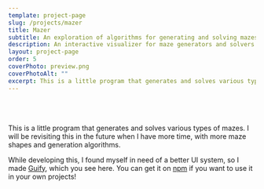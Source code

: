 ```yaml
---
template: project-page
slug: /projects/mazer
title: Mazer
subtitle: An exploration of algorithms for generating and solving mazes
description: An interactive visualizer for maze generators and solvers.
layout: project-page
order: 5
coverPhoto: preview.png
coverPhotoAlt: ""
excerpt: This is a little program that generates and solves various types of mazes.
---
```


<!--
                                       <\              _
                                        \\          _/{
                                 _       \\       _-   -_
                               /{        / `\   _-     - -_
                             _~  =      ( @  \ -        -  -_
                           _- -   ~-_   \( =\ \           -  -_
                         _~  -       ~_ | 1 :\ \      _-~-_ -  -_
                       _-   -          ~  |V: \ \  _-~     ~-_-  -_
                    _-~   -            /  | :  \ \            ~-_- -_
                 _-~    -   _.._      {   | : _-``               ~- _-_
              _-~   -__..--~    ~-_  {   : \:}
            =~__.--~~              ~-_\  :  /
                                       \ : /__
                                       /`Y'--\\
                                     <+       \\
                                      \\      WWW
-->

<!-- Get latest version of Guify off of NPM -->
<script src="https://unpkg.com/guify/lib/guify.min.js"></script>

<div id="mazer-container" class="project-container" style="margin-top: 4rem; margin-bottom: 2rem;"></div>

<div markdown="1" class="prose lg:prose-xl">
This is a little program that generates and solves various types of mazes. I will be revisiting this in the future when I have more time, with more maze shapes and generation algorithms.

While developing this, I found myself in need of a better UI system, so I made <a href="https://github.com/colejd/guify">Guify</a>, which you see here. You can get it on <a href="https://www.npmjs.com/package/guify">npm</a> if you want to use it in your own projects!
</div>

<script src="/assets/js/mazer/mazer.min.js"></script>
